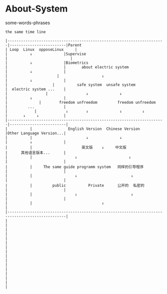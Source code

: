 # About-System
  some-words-phrases
  
    the same time line       
   
    |----------------------------------------------------------------------|-------------------------|Parent  
    | Loop  Linux  opposeLinux     |                                       |          ↓              |Supervise
    |                            |                                         |          ↓              |Biometrics
    |                         |       about electric system                |          ↓              |
    |                      |                   ↓                           |          ↓              |
    |                    |          safe system  unsafe system             |  electric system ...    |
    |                 |                 ↓              ↓                   |          ↓              |
    |              |        freedom unfreedom         freedom unfreedom    |         ...             | 
    |            |             ↓        ↓              ↓         ↓         |       ↓     ↓           |
    |----------------------------------------------------------------------|-------------------------|
    |          |                English Version  Chinese Version           |Other Language Version...|
    |          |                        ↓              ↓                   |          ↓              |
    |          |                      英文版    ↓     中文版                 |      其他语言版本...      |
    |          |                   ↓                       ↓               |                         |
    |          |     The same guide programm system   同样的引导程序         |                         |
    |          |                   ↓                        ↓              |                         |  
    |          |         public          Private      公开的  私密的         |                         |
    |          |                   ↓                        ↓              |                         |
    |          |                               ↓                                                     |
    |------------------------------------------------------------------------------------------------|
    |                                                                                                |
    |                                                                                                |
    |
    |
    |
    |
    |
    |
    |
    |
    |
    |
    |
    |
    
    

>>>
>>
>
